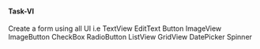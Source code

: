 #### Task-VI
Create a form using all UI 
i.e
TextView
EditText
Button
ImageView
ImageButton
CheckBox
RadioButton
ListView
GridView
DatePicker
Spinner
